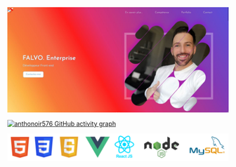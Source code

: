 <img src="https://github.com/Anthonoir576/Anthonoir576/blob/main/img/banner.JPG?raw=true" />

[![anthonoir576 GitHub activity graph](https://activity-graph.herokuapp.com/graph?username=anthonoir576&theme=rogue&custom_title=FALVO%20ENTERPRISE%20'%20S)](https://github.com/Anthonoir576/github-readme-activity-graph)


<img src="https://github.com/Anthonoir576/Anthonoir576/blob/main/img/techno.png?raw=true" />

